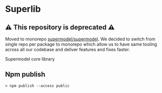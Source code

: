 # Superlib

## ⚠️ This repository is deprecated ️️⚠️

Moved to monorepo [supermodel/supermodel](https://github.com/supermodel/supermodel). We decided to switch from single repo per package to monorepo which allow us to have same tooling across all our codebase and deliver features and fixes faster.

Supermodel core library

## Npm publish

```shell
> npm publish --access public
```
